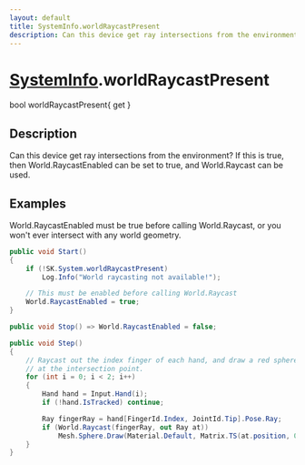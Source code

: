 ```yaml
---
layout: default
title: SystemInfo.worldRaycastPresent
description: Can this device get ray intersections from the environment? If this is true, then World.RaycastEnabled can be set to true, and World.Raycast can be used.
---
```

# [SystemInfo]({{site.url}}/Pages/Reference/SystemInfo.html).worldRaycastPresent

<div class='signature' markdown='1'>
bool worldRaycastPresent{ get }
</div>

## Description
Can this device get ray intersections from the
environment? If this is true, then World.RaycastEnabled can be
set to true, and World.Raycast can be used.


## Examples

World.RaycastEnabled must be true before calling World.Raycast, or
you won't ever intersect with any world geometry.
```csharp
public void Start()
{
	if (!SK.System.worldRaycastPresent)
		Log.Info("World raycasting not available!");

	// This must be enabled before calling World.Raycast
	World.RaycastEnabled = true;
}

public void Stop() => World.RaycastEnabled = false;

public void Step()
{
	// Raycast out the index finger of each hand, and draw a red sphere
	// at the intersection point.
	for (int i = 0; i < 2; i++)
	{
		Hand hand = Input.Hand(i);
		if (!hand.IsTracked) continue;

		Ray fingerRay = hand[FingerId.Index, JointId.Tip].Pose.Ray;
		if (World.Raycast(fingerRay, out Ray at))
			Mesh.Sphere.Draw(Material.Default, Matrix.TS(at.position, 0.03f), new Color(1, 0, 0));
	}
}
```

